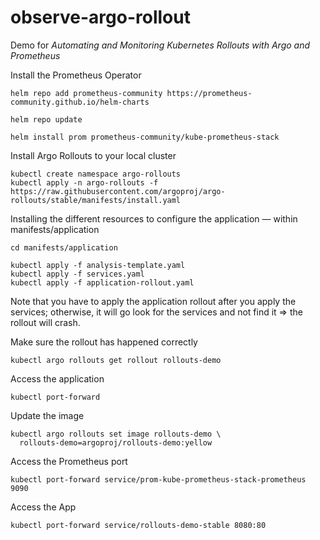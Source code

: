 # observe-argo-rollout

Demo for _Automating and Monitoring Kubernetes Rollouts with Argo and Prometheus_

Install the Prometheus Operator

```
helm repo add prometheus-community https://prometheus-community.github.io/helm-charts

helm repo update

helm install prom prometheus-community/kube-prometheus-stack
```

Install Argo Rollouts to your local cluster

```
kubectl create namespace argo-rollouts
kubectl apply -n argo-rollouts -f https://raw.githubusercontent.com/argoproj/argo-rollouts/stable/manifests/install.yaml
```

Installing the different resources to configure the application — within manifests/application

```
cd manifests/application

kubectl apply -f analysis-template.yaml
kubectl apply -f services.yaml
kubectl apply -f application-rollout.yaml
```

Note that you have to apply the application rollout after you apply the services; otherwise, it will go look for the services and not find it ⇒ the rollout will crash.

Make sure the rollout has happened correctly

```
kubectl argo rollouts get rollout rollouts-demo
```

Access the application

```
kubectl port-forward
```

Update the image

```
kubectl argo rollouts set image rollouts-demo \
  rollouts-demo=argoproj/rollouts-demo:yellow
```

Access the Prometheus port

```
kubectl port-forward service/prom-kube-prometheus-stack-prometheus 9090
```

Access the App

```
kubectl port-forward service/rollouts-demo-stable 8080:80
```